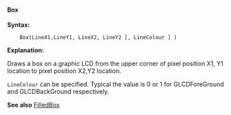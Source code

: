 <div class="section">

<div class="titlepage">

<div>

<div>

#### <span id="box"></span>Box

</div>

</div>

</div>

<span class="strong">**Syntax:**</span>

``` screen
    Box(LineX1,LineY1, LineX2, LineY2 [, LineColour ] )
```

<span class="strong">**Explanation:**</span>

Draws a box on a graphic LCD from the upper corner of pixel position X1,
Y1 location to pixel position X2,Y2 location.

`LineColour` can be specified. Typical the value is 0 or 1 for
GLCDForeGround and GLCDBackGround respectively.

<span class="strong">**See also**</span>
<a href="filledbox" class="link" title="FilledBox">FilledBox</a>

</div>
